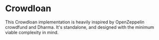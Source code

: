 # Crowdloan
This Crowdloan implementation is heavily inspired by OpenZeppelin crowdfund and Dharma.
It's standalone, and designed with the minimum viable complexity in mind.
